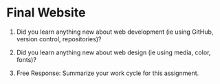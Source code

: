 # Final Website

1. Did you learn anything new about web development (ie using GitHub, version control, repositories)?

2. Did you learn anything new about web design (ie using media, color, fonts)?

3. Free Response: Summarize your work cycle for this assignment.